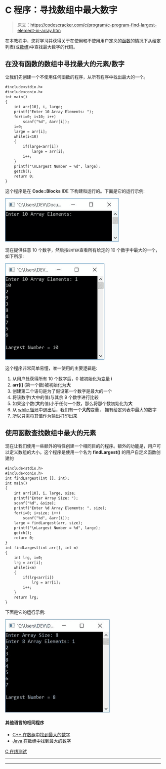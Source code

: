 # C 程序：寻找数组中最大数字

> 原文：<https://codescracker.com/c/program/c-program-find-largest-element-in-array.htm>

在本教程中，您将学习并获得关于在使用和不使用用户定义的[函数](/c/c-functions.htm)的情况下从给定列表(或[数组](/c/c-arrays.htm))中查找最大数字的代码。

## 在没有函数的数组中寻找最大的元素/数字

让我们先创建一个不使用任何函数的程序，从所有程序中找出最大的一个。

```
#include<stdio.h>
#include<conio.h>
int main()
{
    int arr[10], i, large;
    printf("Enter 10 Array Elements: ");
    for(i=0; i<10; i++)
        scanf("%d", &arr[i]);
    i=0;
    large = arr[i];
    while(i<10)
    {
        if(large<arr[i])
            large = arr[i];
        i++;
    }
    printf("\nLargest Number = %d", large);
    getch();
    return 0;
}
```

这个程序是在 **Code::Blocks** IDE 下构建和运行的。下面是它的运行示例:

![c program find largest element in array](img/7366348f409989268e27f6f38fcf53ec.png)

现在提供任意 10 个数字，然后按`ENTER`查看所有给定的 10 个数字中最大的一个，如下所示:

![c find largest number in array](img/af8f9baa1dfda22a86c1b6741f4c21b5.png)

这个程序非常简单易懂，唯一使用的主要逻辑是:

1.  从用户处获得所有 10 个数字后，0 被初始化为[变量](/c/c-variables.htm) **i**
2.  **arr[i]** (第一个数)被初始化为**大**
3.  创建第二个语句是为了假设第一个数字是最大的一个
4.  将该数字(大中的值)与其余 9 个数字进行比较
5.  如果这个数(**大**的值)小于任何一个数，那么将那个数初始化为**大**
6.  从 [while 循环](/c/c-while-loop.htm)中退出后，我们有一个**大的**变量， 拥有给定列表中最大的数字
7.  所以只需将其值作为输出打印出来

## 使用函数查找数组中最大的元素

现在让我们使用一些额外的特性创建一个相同目的的程序。额外的功能是，用户可以定义数组的大小。这个程序是使用一个名为 **findLargest()** 的用户自定义函数创建的

```
#include<stdio.h>
#include<conio.h>
int findLargest(int [], int);
int main()
{
    int arr[10], i, large, size;
    printf("Enter Array Size: ");
    scanf("%d", &size);
    printf("Enter %d Array Elements: ", size);
    for(i=0; i<size; i++)
        scanf("%d", &arr[i]);
    large = findLargest(arr, size);
    printf("\nLargest Number = %d", large);
    getch();
    return 0;
}
int findLargest(int arr[], int n)
{
    int lrg, i=0;
    lrg = arr[i];
    while(i<n)
    {
        if(lrg<arr[i])
            lrg = arr[i];
        i++;
    }
    return lrg;
}
```

下面是它的运行示例:

![find largest number in array c](img/67bc2ac927e6c858abffee3a77204bf6.png)

#### 其他语言的相同程序

*   [C++ 在数组中找到最大的数字](/cpp/program/cpp-program-find-largest-element-in-array.htm)
*   [Java 在数组中找到最大的数字](/java/program/java-program-find-largest-element-in-array.htm)

[C 在线测试](/exam/showtest.php?subid=2)

* * *

* * *